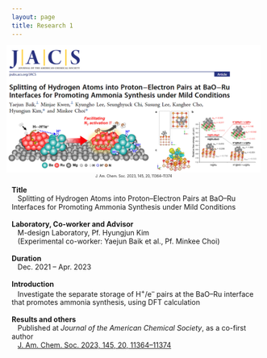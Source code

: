 ```yaml
---
layout: page
title: Research 1
---
```

<figure align="center" style="max-width:100%; height:auto; margin-left:-10px; margin-right:-10px;">
    <img src="/images/R1_full.png" style="max-width:100%; height:auto;" />
    <figcaption style="font-size:50%;">J. Am. Chem. Soc. 2023, 145, 20, 11364–11374</figcaption>
</figure>

<p style="clear:left;">
    <strong>Title</strong><br>
    &nbsp;&nbsp;&nbsp;Splitting of Hydrogen Atoms into Proton–Electron Pairs at BaO–Ru Interfaces for Promoting Ammonia Synthesis under Mild Conditions<br>
    <br>
    <strong>Laboratory, Co-worker and Advisor</strong><br>
    &nbsp;&nbsp;&nbsp;M-design Laboratory, Pf. Hyungjun Kim<br>
    &nbsp;&nbsp;&nbsp;(Experimental co-worker: Yaejun Baik et al., Pf. Minkee Choi)<br>
    <br>
    <strong>Duration</strong><br>
    &nbsp;&nbsp;&nbsp;Dec. 2021 – Apr. 2023<br>
    <br>
    <strong>Introduction</strong><br>
    &nbsp;&nbsp;&nbsp;Investigate the separate storage of H<sup>+</sup>/e<sup>–</sup> pairs at the BaO–Ru interface that promotes ammonia synthesis, using DFT calculation<br>
    <br>
    <strong>Results and others</strong><br>
    &nbsp;&nbsp;&nbsp;Published at <i>Journal of the American Chemical Society</i>, as a co-first author<br>
    &nbsp;&nbsp;&nbsp;<a href="https://pubs.acs.org/doi/full/10.1021/jacs.3c02529">J. Am. Chem. Soc. 2023, 145, 20, 11364–11374</a><br>
</p>


